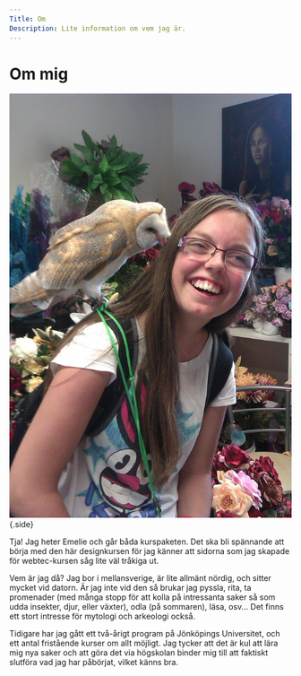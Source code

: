 ```yaml
---
Title: Om
Description: Lite information om vem jag är.
---
```


Om mig
==========================

![En tornuggla i en butik full med blommor. Ugglan sitter på axeln av en skrattande tjej med långt brunt hår och glasögon.](assets/img/jagmedbarney.jpg "Ugglan Barney och mig") {.side}

Tja! Jag heter Emelie och går båda kurspaketen. Det ska bli spännande att börja med den här designkursen för jag känner att sidorna som jag skapade för webtec-kursen såg lite väl tråkiga ut.

Vem är jag då? Jag bor i mellansverige, är lite allmänt nördig, och sitter mycket vid datorn. Är jag inte vid den så brukar jag pyssla, rita, ta promenader (med många stopp för att kolla på intressanta saker så som udda insekter, djur, eller växter), odla (på sommaren), läsa, osv... Det finns ett stort intresse för mytologi och arkeologi också.

Tidigare har jag gått ett två-årigt program på Jönköpings Universitet, och ett antal fristående kurser om allt möjligt. Jag tycker att det är kul att lära mig nya saker och att göra det via högskolan binder mig till att faktiskt slutföra vad jag har påbörjat, vilket känns bra.
